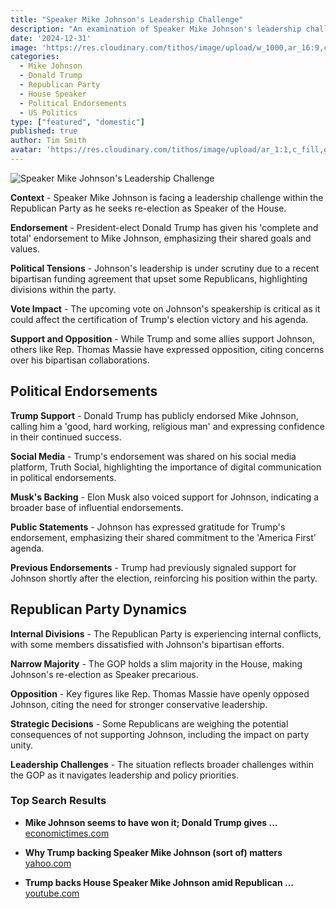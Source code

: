 ```yaml
---
title: "Speaker Mike Johnson's Leadership Challenge"
description: "An examination of Speaker Mike Johnson's leadership challenge within the Republican Party, his re-election bid, and the implications of Donald Trump's endorsement."
date: '2024-12-31'
image: 'https://res.cloudinary.com/tithos/image/upload/w_1000,ar_16:9,c_fill,g_auto,e_sharpen/v1735677607/speaker-johnson_ybqynl.jpg'
categories:
  - Mike Johnson
  - Donald Trump
  - Republican Party
  - House Speaker
  - Political Endorsements
  - US Politics
type: ["featured", "domestic"]
published: true
author: Tim Smith
avatar: 'https://res.cloudinary.com/tithos/image/upload/ar_1:1,c_fill,g_auto,q_auto:eco,r_max,w_100/v1703907649/me_f8wxaa.avif'
---
```


<script>
  import { ExternalLink, Image } from '../lib';
</script>

<Image
  src='https://res.cloudinary.com/tithos/image/upload/w_1000,ar_16:9,c_fill,g_auto,e_sharpen/v1735677607/speaker-johnson_ybqynl.jpg'
  alt="Speaker Mike Johnson's Leadership Challenge"
/>

**Context** - Speaker Mike Johnson is facing a leadership challenge within the Republican Party as he seeks re-election as Speaker of the House.

**Endorsement** - President-elect Donald Trump has given his 'complete and total' endorsement to Mike Johnson, emphasizing their shared goals and values.

**Political Tensions** - Johnson's leadership is under scrutiny due to a recent bipartisan funding agreement that upset some Republicans, highlighting divisions within the party.

**Vote Impact** - The upcoming vote on Johnson's speakership is critical as it could affect the certification of Trump's election victory and his agenda.

**Support and Opposition** - While Trump and some allies support Johnson, others like Rep. Thomas Massie have expressed opposition, citing concerns over his bipartisan collaborations.

## Political Endorsements

**Trump Support** - Donald Trump has publicly endorsed Mike Johnson, calling him a 'good, hard working, religious man' and expressing confidence in their continued success.

**Social Media** - Trump's endorsement was shared on his social media platform, Truth Social, highlighting the importance of digital communication in political endorsements.

**Musk's Backing** - Elon Musk also voiced support for Johnson, indicating a broader base of influential endorsements.

**Public Statements** - Johnson has expressed gratitude for Trump's endorsement, emphasizing their shared commitment to the 'America First' agenda.

**Previous Endorsements** - Trump had previously signaled support for Johnson shortly after the election, reinforcing his position within the party.

## Republican Party Dynamics

**Internal Divisions** - The Republican Party is experiencing internal conflicts, with some members dissatisfied with Johnson's bipartisan efforts.

**Narrow Majority** - The GOP holds a slim majority in the House, making Johnson's re-election as Speaker precarious.

**Opposition** - Key figures like Rep. Thomas Massie have openly opposed Johnson, citing the need for stronger conservative leadership.

**Strategic Decisions** - Some Republicans are weighing the potential consequences of not supporting Johnson, including the impact on party unity.

**Leadership Challenges** - The situation reflects broader challenges within the GOP as it navigates leadership and policy priorities.

### Top Search Results

- **Mike Johnson seems to have won it; Donald Trump gives ...**
  [economictimes.com](https://economictimes.com)

- **Why Trump backing Speaker Mike Johnson (sort of) matters**
  [yahoo.com](https://www.yahoo.com)

- **Trump backs House Speaker Mike Johnson amid Republican ...**
  [youtube.com](https://www.youtube.com)